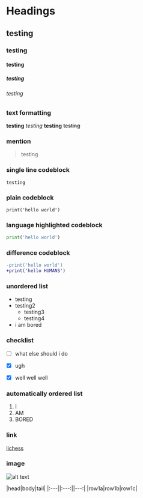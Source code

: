 # Headings 

## testing

### testing 

#### testing

##### testing

###### testing



### text formatting
**testing**
*testing*
__testing__
~~testing~~

### mention
>testing


### single line codeblock
`testing`

### plain codeblock
```
print('hello world')
```
### language highlighted codeblock
```python
print('hello world')
```

### difference codeblock
```diff
-print('hello world')
+print('hello HUMANS')
```


### unordered list
- testing
- testing2
  - testing3
  - testing4
- i am bored




### checklist
- [ ] what else should i do
- [x] ugh
- [x] well well well





### automatically ordered list
1. I
1. AM 
1. BORED

### link
[lichess](https://lichess.org)

### image
![alt text](https://www.startpage.com/av/proxy-image?piurl=https%3A%2F%2Fencrypted-tbn0.gstatic.com%2Fimages%3Fq%3Dtbn%3AANd9GcTmJw74iExZUlFiCHXVUOeRjTVfmsK0_R-P-sqPJTpcaiy9IhjB%26s&sp=1604006235T854b40ca975cead2aad0b723b4d07e945501a497658e61871e2cb563dff24c94)




|head|body|tail|
|:---||:---:||---:|
|row1a|row1b|row1c|
